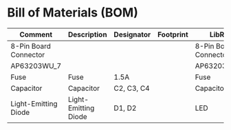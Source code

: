 # Bill of Materials (BOM)

| Comment                  | Description             | Designator    | Footprint | LibRef               | Quantity |
|--------------------------|------------------------|--------------|-----------|----------------------|----------|
| 8-Pin Board Connector   |                        |              |           | 8-Pin Board Connector | 1        |
| AP63203WU_7            |                        |              |           | AP63203WU_7          | 1        |
| Fuse                    | Fuse                   | 1.5A         |           | Fuse                 | 1        |
| Capacitor               | Capacitor              | C2, C3, C4   |           | Capacitor            | 3        |
| Light-Emitting Diode    | Light-Emitting Diode   | D1, D2       |           | LED                  | 2        |
